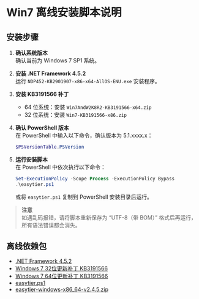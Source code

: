 # Win7 离线安装脚本说明

## 安装步骤

1. **确认系统版本**  
   确认当前为 Windows 7 SP1 系统。

2. **安装 .NET Framework 4.5.2**  
   运行 `NDP452-KB2901907-x86-x64-AllOS-ENU.exe` 安装程序。

3. **安装 KB3191566 补丁**  
   - 64 位系统：安装 `Win7AndW2K8R2-KB3191566-x64.zip`  
   - 32 位系统：安装 `Win7-KB3191566-x86.zip`

4. **确认 PowerShell 版本**  
   在 PowerShell 中输入以下命令，确认版本为 5.1.xxxx.x：  
   ```powershell
   $PSVersionTable.PSVersion
   ```

5. **运行安装脚本**  
   在 PowerShell 中依次执行以下命令：  
   ```powershell
   Set-ExecutionPolicy -Scope Process -ExecutionPolicy Bypass
   .\easytier.ps1
   ```
   或将 `easytier.ps1` 复制到 PowerShell 安装目录后运行。

> **注意**  
> 如遇乱码报错，请将脚本重新保存为 “UTF-8（带 BOM）” 格式后再运行，所有语法错误都会消失。
## 离线依赖包
- [.NET Framework 4.5.2](https://github.com/renlu99/EasyTier-Win7-Offline/releases/download/V1/NDP452-KB2901907-x86-x64-AllOS-ENU.exe)
- [Windows 7 32位更新补丁 KB3191566](https://github.com/renlu99/EasyTier-Win7-Offline/releases/download/V1/Win7-KB3191566-x86.zip)
- [Windows 7 64位更新补丁 KB3191566](https://github.com/renlu99/EasyTier-Win7-Offline/releases/download/V1/Win7AndW2K8R2-KB3191566-x64.zip)
- [easytier.ps1](https://github.com/renlu99/EasyTier-Win7-Offline/releases/download/V1/easytier.ps1)
- [easytier-windows-x86_64-v2.4.5.zip](https://github.com/renlu99/EasyTier-Win7-Offline/releases/download/V1/easytier-windows-x86_64-v2.4.5.zip)